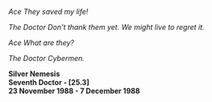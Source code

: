 _Ace_ _They saved my life!_

_The Doctor_ _Don't thank them yet. We might live to regret it._

_Ace_ _What are they?_

_The Doctor_ _Cybermen._

**Silver Nemesis  
Seventh Doctor - [25.3]  
23 November 1988 - 7 December 1988**
